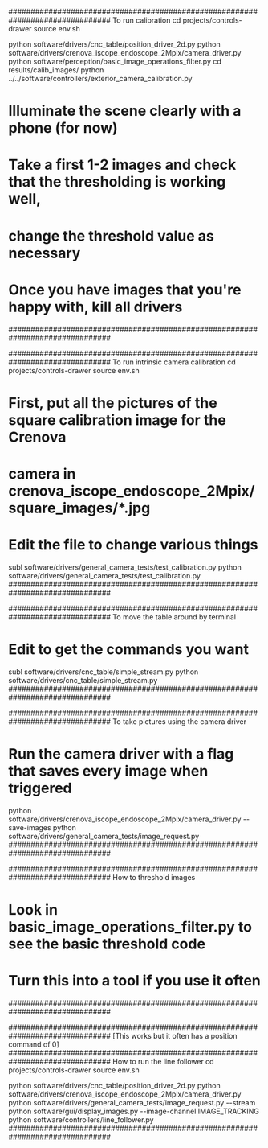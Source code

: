 ###############################################################################
To run calibration
cd projects/controls-drawer
source env.sh

python software/drivers/cnc_table/position_driver_2d.py
python software/drivers/crenova_iscope_endoscope_2Mpix/camera_driver.py
python software/perception/basic_image_operations_filter.py
cd results/calib_images/
python ../../software/controllers/exterior_camera_calibration.py
# Illuminate the scene clearly with a phone (for now)
# Take a first 1-2 images and check that the thresholding is working well,
# change the threshold value as necessary

# Once you have images that you're happy with, kill all drivers
###############################################################################


###############################################################################
To run intrinsic camera calibration
cd projects/controls-drawer
source env.sh

# First, put all the pictures of the square calibration image for the Crenova
# 	 camera in crenova_iscope_endoscope_2Mpix/square_images/*.jpg
# Edit the file to change various things
subl software/drivers/general_camera_tests/test_calibration.py
python software/drivers/general_camera_tests/test_calibration.py
###############################################################################


###############################################################################
To move the table around by terminal

# Edit to get the commands you want
subl software/drivers/cnc_table/simple_stream.py
python software/drivers/cnc_table/simple_stream.py
###############################################################################


###############################################################################
To take pictures using the camera driver

# Run the camera driver with a flag that saves every image when triggered
python software/drivers/crenova_iscope_endoscope_2Mpix/camera_driver.py --save-images
python software/drivers/general_camera_tests/image_request.py
###############################################################################


###############################################################################
How to threshold images

# Look in basic_image_operations_filter.py to see the basic threshold code
# Turn this into a tool if you use it often
###############################################################################


###############################################################################
[This works but it often has a position command of 0]
###############################################################################
How to run the line follower
cd projects/controls-drawer
source env.sh

python software/drivers/cnc_table/position_driver_2d.py
python software/drivers/crenova_iscope_endoscope_2Mpix/camera_driver.py
python software/drivers/general_camera_tests/image_request.py --stream
python software/gui/display_images.py --image-channel IMAGE_TRACKING
python software/controllers/line_follower.py
###############################################################################
